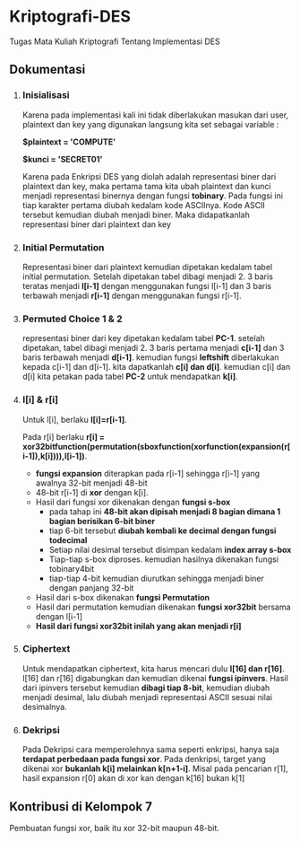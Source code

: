 <h1><b>Kriptografi-DES</b></h1>
<p>Tugas Mata Kuliah Kriptografi Tentang Implementasi DES</p>
<h2>Dokumentasi</h2>
<ol>
<li><h3>Inisialisasi</h3><p>Karena pada implementasi kali ini tidak diberlakukan masukan dari user, plaintext dan key yang digunakan langsung kita set sebagai variable : </p><p><b>$plaintext = 'COMPUTE'</p>
$kunci = 'SECRET01'</b><p>Karena pada Enkripsi DES yang diolah adalah representasi biner dari plaintext dan key, maka pertama tama kita ubah plaintext dan kunci menjadi representasi binernya dengan fungsi <b>tobinary</b>. Pada fungsi ini tiap karakter pertama diubah kedalam kode ASCIInya. Kode ASCII tersebut kemudian diubah menjadi biner. Maka didapatkanlah representasi biner dari plaintext dan key</li>
<li><h3>Initial Permutation</h3><p>Representasi biner dari plaintext kemudian dipetakan kedalam tabel initial permutation. Setelah dipetakan tabel dibagi menjadi 2. 3 baris teratas menjadi <b>l[i-1]</b> dengan menggunakan fungsi l[i-1] dan 3 baris terbawah menjadi <b>r[i-1]</b> dengan menggunakan fungsi r[i-1].</p></li>
<li><h3>Permuted Choice 1 & 2</h3><p>representasi biner dari key dipetakan kedalam tabel <b>PC-1</b>. setelah dipetakan, tabel dibagi menjadi 2. 3 baris pertama menjadi <b>c[i-1]</b> dan 3 baris terbawah menjadi <b>d[i-1]</b>. kemudian fungsi <b>leftshift</b> diberlakukan kepada c[i-1] dan d[i-1]. kita dapatkanlah <b>c[i] dan d[i]</b>. kemudian c[i] dan d[i] kita petakan pada tabel <b>PC-2</b> untuk mendapatkan <b>k[i]</b>.
<li><h3>l[i] & r[i]</h3><p>Untuk l[i], berlaku <b>l[i]=r[i-1]</b>.</p><p>Pada r[i] berlaku <b>r[i] = xor32bitfunction(permutation(sboxfunction(xorfunction(expansion(r[i-1]),k[i]))),l[i-1])</b>. <ul><li><b>fungsi expansion</b> diterapkan pada r[i-1] sehingga r[i-1] yang awalnya 32-bit menjadi 48-bit</li><li>48-bit r[i-1] di <b>xor</b> dengan k[i].</li><li>Hasil dari fungsi xor dikenakan dengan <b>fungsi s-box</b><ul><li>pada tahap ini <b>48-bit akan dipisah menjadi 8 bagian dimana 1 bagian berisikan 6-bit biner</b></li><li>tiap 6-bit tersebut <b>diubah kembali ke decimal dengan fungsi todecimal</b></li><li>Setiap nilai desimal tersebut disimpan kedalam <b>index array s-box</b></li><li>Tiap-tiap s-box diproses. kemudian hasilnya dikenakan </b>fungsi tobinary4bit</b></li><li>tiap-tiap 4-bit kemudian diurutkan sehingga menjadi biner dengan panjang 32-bit</li></ul></li><li>Hasil dari s-box dikenakan <b>fungsi Permutation</b></li><li>Hasil dari permutation kemudian dikenakan <b>fungsi xor32bit</b> bersama dengan l[i-1]</li><li><b>Hasil dari fungsi xor32bit inilah yang akan menjadi r[i]</b></p></ul></li>
<li><h3>Ciphertext</h3><p>Untuk mendapatkan ciphertext, kita harus mencari dulu <b>l[16] dan r[16]</b>. l[16] dan r[16] digabungkan dan kemudian dikenai <b>fungsi ipinvers</b>. Hasil dari ipinvers tersebut kemudian <b>dibagi tiap 8-bit</b>, kemudian diubah menjadi desimal, lalu diubah menjadi representasi ASCII sesuai nilai desimalnya.</p></li>
<li><h3>Dekripsi</h3><p>Pada Dekripsi cara memperolehnya sama seperti enkripsi, hanya saja <b>terdapat perbedaan pada fungsi xor</b>. Pada denkripsi, target yang dikenai xor <b>bukanlah k[i] melainkan k[n+1-i]</b>. Misal pada pencarian r[1], hasil expansion r[0] akan di xor kan dengan k[16] bukan k[1]</p></li></ol>
<h2>Kontribusi di Kelompok 7</h2>
<p>Pembuatan fungsi xor, baik itu xor 32-bit maupun 48-bit.
